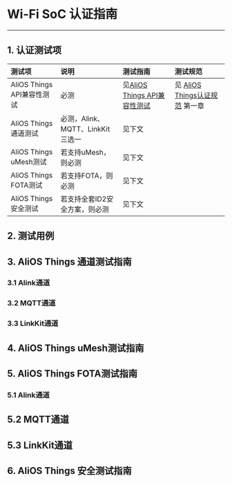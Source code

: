 # Wi-Fi SoC 认证指南

---

## 1. 认证测试项

| 测试项 | 说明 | 测试指南 | 测试规范 |
| :--- | :--- | :--- | :--- |
| AliOS Things API兼容性测试 | 必测 | 见[AliOS Things API兼容性测试](/certificate_manual/certificate_manual_api.md) | 见 [AliOS Things认证规范](/certificate_docs/certificate_docs.md) 第一章 |
| AliOS Things 通道测试 | 必测，Alink、MQTT、LinkKit三选一 | 见下文 |  |
| AliOS Things uMesh测试 | 若支持uMesh，则必测 | 见下文 |  |
| AliOS Things FOTA测试 | 若支持FOTA，则必测 | 见下文 |  |
| AliOS Things 安全测试 | 若支持全套ID2安全方案，则必测 | 见下文 |  |

## 2. 测试用例

## 3. AliOS Things 通道测试指南

### 3.1 Alink通道

### 3.2 MQTT通道

### 3.3 LinkKit通道

## 4. AliOS Things uMesh测试指南

## 5. AliOS Things FOTA测试指南

### 5.1 Alink通道

## 5.2 MQTT通道

## 5.3 LinkKit通道

## 6. AliOS Things 安全测试指南



